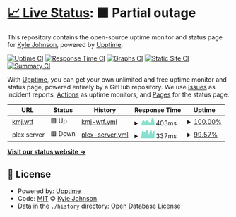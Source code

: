 # [📈 Live Status](https://mooseburgr.github.io/kmj-wtf-upptime): <!--live status--> **🟧 Partial outage**

This repository contains the open-source uptime monitor and status page for [Kyle Johnson](https://kmj.wtf), powered by [Upptime](https://github.com/upptime/upptime).

[![Uptime CI](https://github.com/mooseburgr/kmj-wtf-upptime/workflows/Uptime%20CI/badge.svg)](https://github.com/mooseburgr/kmj-wtf-upptime/actions?query=workflow%3A%22Uptime+CI%22)
[![Response Time CI](https://github.com/mooseburgr/kmj-wtf-upptime/workflows/Response%20Time%20CI/badge.svg)](https://github.com/mooseburgr/kmj-wtf-upptime/actions?query=workflow%3A%22Response+Time+CI%22)
[![Graphs CI](https://github.com/mooseburgr/kmj-wtf-upptime/workflows/Graphs%20CI/badge.svg)](https://github.com/mooseburgr/kmj-wtf-upptime/actions?query=workflow%3A%22Graphs+CI%22)
[![Static Site CI](https://github.com/mooseburgr/kmj-wtf-upptime/workflows/Static%20Site%20CI/badge.svg)](https://github.com/mooseburgr/kmj-wtf-upptime/actions?query=workflow%3A%22Static+Site+CI%22)
[![Summary CI](https://github.com/mooseburgr/kmj-wtf-upptime/workflows/Summary%20CI/badge.svg)](https://github.com/mooseburgr/kmj-wtf-upptime/actions?query=workflow%3A%22Summary+CI%22)

With [Upptime](https://upptime.js.org), you can get your own unlimited and free uptime monitor and status page, powered entirely by a GitHub repository. We use [Issues](https://github.com/mooseburgr/kmj-wtf-upptime/issues) as incident reports, [Actions](https://github.com/mooseburgr/kmj-wtf-upptime/actions) as uptime monitors, and [Pages](https://mooseburgr.github.io/kmj-wtf-upptime) for the status page.

<!--start: status pages-->
<!-- This summary is generated by Upptime (https://github.com/upptime/upptime) -->
<!-- Do not edit this manually, your changes will be overwritten -->
<!-- prettier-ignore -->
| URL | Status | History | Response Time | Uptime |
| --- | ------ | ------- | ------------- | ------ |
| <img alt="" src="https://icons.duckduckgo.com/ip3/kmj.wtf.ico" height="13"> [kmj.wtf](https://kmj.wtf) | 🟩 Up | [kmj-wtf.yml](https://github.com/mooseburgr/kmj-wtf-upptime/commits/HEAD/history/kmj-wtf.yml) | <details><summary><img alt="Response time graph" src="./graphs/kmj-wtf/response-time-week.png" height="20"> 403ms</summary><br><a href="https://mooseburgr.github.io/kmj-wtf-upptime/history/kmj-wtf"><img alt="Response time 381" src="https://img.shields.io/endpoint?url=https%3A%2F%2Fraw.githubusercontent.com%2Fmooseburgr%2Fkmj-wtf-upptime%2FHEAD%2Fapi%2Fkmj-wtf%2Fresponse-time.json"></a><br><a href="https://mooseburgr.github.io/kmj-wtf-upptime/history/kmj-wtf"><img alt="24-hour response time 230" src="https://img.shields.io/endpoint?url=https%3A%2F%2Fraw.githubusercontent.com%2Fmooseburgr%2Fkmj-wtf-upptime%2FHEAD%2Fapi%2Fkmj-wtf%2Fresponse-time-day.json"></a><br><a href="https://mooseburgr.github.io/kmj-wtf-upptime/history/kmj-wtf"><img alt="7-day response time 403" src="https://img.shields.io/endpoint?url=https%3A%2F%2Fraw.githubusercontent.com%2Fmooseburgr%2Fkmj-wtf-upptime%2FHEAD%2Fapi%2Fkmj-wtf%2Fresponse-time-week.json"></a><br><a href="https://mooseburgr.github.io/kmj-wtf-upptime/history/kmj-wtf"><img alt="30-day response time 381" src="https://img.shields.io/endpoint?url=https%3A%2F%2Fraw.githubusercontent.com%2Fmooseburgr%2Fkmj-wtf-upptime%2FHEAD%2Fapi%2Fkmj-wtf%2Fresponse-time-month.json"></a><br><a href="https://mooseburgr.github.io/kmj-wtf-upptime/history/kmj-wtf"><img alt="1-year response time 381" src="https://img.shields.io/endpoint?url=https%3A%2F%2Fraw.githubusercontent.com%2Fmooseburgr%2Fkmj-wtf-upptime%2FHEAD%2Fapi%2Fkmj-wtf%2Fresponse-time-year.json"></a></details> | <details><summary><a href="https://mooseburgr.github.io/kmj-wtf-upptime/history/kmj-wtf">100.00%</a></summary><a href="https://mooseburgr.github.io/kmj-wtf-upptime/history/kmj-wtf"><img alt="All-time uptime 100.00%" src="https://img.shields.io/endpoint?url=https%3A%2F%2Fraw.githubusercontent.com%2Fmooseburgr%2Fkmj-wtf-upptime%2FHEAD%2Fapi%2Fkmj-wtf%2Fuptime.json"></a><br><a href="https://mooseburgr.github.io/kmj-wtf-upptime/history/kmj-wtf"><img alt="24-hour uptime 100.00%" src="https://img.shields.io/endpoint?url=https%3A%2F%2Fraw.githubusercontent.com%2Fmooseburgr%2Fkmj-wtf-upptime%2FHEAD%2Fapi%2Fkmj-wtf%2Fuptime-day.json"></a><br><a href="https://mooseburgr.github.io/kmj-wtf-upptime/history/kmj-wtf"><img alt="7-day uptime 100.00%" src="https://img.shields.io/endpoint?url=https%3A%2F%2Fraw.githubusercontent.com%2Fmooseburgr%2Fkmj-wtf-upptime%2FHEAD%2Fapi%2Fkmj-wtf%2Fuptime-week.json"></a><br><a href="https://mooseburgr.github.io/kmj-wtf-upptime/history/kmj-wtf"><img alt="30-day uptime 100.00%" src="https://img.shields.io/endpoint?url=https%3A%2F%2Fraw.githubusercontent.com%2Fmooseburgr%2Fkmj-wtf-upptime%2FHEAD%2Fapi%2Fkmj-wtf%2Fuptime-month.json"></a><br><a href="https://mooseburgr.github.io/kmj-wtf-upptime/history/kmj-wtf"><img alt="1-year uptime 100.00%" src="https://img.shields.io/endpoint?url=https%3A%2F%2Fraw.githubusercontent.com%2Fmooseburgr%2Fkmj-wtf-upptime%2FHEAD%2Fapi%2Fkmj-wtf%2Fuptime-year.json"></a></details>
| <img alt="" src="https://app.plex.tv/desktop/favicon.ico" height="13"> plex server | 🟥 Down | [plex-server.yml](https://github.com/mooseburgr/kmj-wtf-upptime/commits/HEAD/history/plex-server.yml) | <details><summary><img alt="Response time graph" src="./graphs/plex-server/response-time-week.png" height="20"> 337ms</summary><br><a href="https://mooseburgr.github.io/kmj-wtf-upptime/history/plex-server"><img alt="Response time 316" src="https://img.shields.io/endpoint?url=https%3A%2F%2Fraw.githubusercontent.com%2Fmooseburgr%2Fkmj-wtf-upptime%2FHEAD%2Fapi%2Fplex-server%2Fresponse-time.json"></a><br><a href="https://mooseburgr.github.io/kmj-wtf-upptime/history/plex-server"><img alt="24-hour response time 369" src="https://img.shields.io/endpoint?url=https%3A%2F%2Fraw.githubusercontent.com%2Fmooseburgr%2Fkmj-wtf-upptime%2FHEAD%2Fapi%2Fplex-server%2Fresponse-time-day.json"></a><br><a href="https://mooseburgr.github.io/kmj-wtf-upptime/history/plex-server"><img alt="7-day response time 337" src="https://img.shields.io/endpoint?url=https%3A%2F%2Fraw.githubusercontent.com%2Fmooseburgr%2Fkmj-wtf-upptime%2FHEAD%2Fapi%2Fplex-server%2Fresponse-time-week.json"></a><br><a href="https://mooseburgr.github.io/kmj-wtf-upptime/history/plex-server"><img alt="30-day response time 316" src="https://img.shields.io/endpoint?url=https%3A%2F%2Fraw.githubusercontent.com%2Fmooseburgr%2Fkmj-wtf-upptime%2FHEAD%2Fapi%2Fplex-server%2Fresponse-time-month.json"></a><br><a href="https://mooseburgr.github.io/kmj-wtf-upptime/history/plex-server"><img alt="1-year response time 316" src="https://img.shields.io/endpoint?url=https%3A%2F%2Fraw.githubusercontent.com%2Fmooseburgr%2Fkmj-wtf-upptime%2FHEAD%2Fapi%2Fplex-server%2Fresponse-time-year.json"></a></details> | <details><summary><a href="https://mooseburgr.github.io/kmj-wtf-upptime/history/plex-server">99.57%</a></summary><a href="https://mooseburgr.github.io/kmj-wtf-upptime/history/plex-server"><img alt="All-time uptime 97.84%" src="https://img.shields.io/endpoint?url=https%3A%2F%2Fraw.githubusercontent.com%2Fmooseburgr%2Fkmj-wtf-upptime%2FHEAD%2Fapi%2Fplex-server%2Fuptime.json"></a><br><a href="https://mooseburgr.github.io/kmj-wtf-upptime/history/plex-server"><img alt="24-hour uptime 100.00%" src="https://img.shields.io/endpoint?url=https%3A%2F%2Fraw.githubusercontent.com%2Fmooseburgr%2Fkmj-wtf-upptime%2FHEAD%2Fapi%2Fplex-server%2Fuptime-day.json"></a><br><a href="https://mooseburgr.github.io/kmj-wtf-upptime/history/plex-server"><img alt="7-day uptime 99.57%" src="https://img.shields.io/endpoint?url=https%3A%2F%2Fraw.githubusercontent.com%2Fmooseburgr%2Fkmj-wtf-upptime%2FHEAD%2Fapi%2Fplex-server%2Fuptime-week.json"></a><br><a href="https://mooseburgr.github.io/kmj-wtf-upptime/history/plex-server"><img alt="30-day uptime 97.84%" src="https://img.shields.io/endpoint?url=https%3A%2F%2Fraw.githubusercontent.com%2Fmooseburgr%2Fkmj-wtf-upptime%2FHEAD%2Fapi%2Fplex-server%2Fuptime-month.json"></a><br><a href="https://mooseburgr.github.io/kmj-wtf-upptime/history/plex-server"><img alt="1-year uptime 97.84%" src="https://img.shields.io/endpoint?url=https%3A%2F%2Fraw.githubusercontent.com%2Fmooseburgr%2Fkmj-wtf-upptime%2FHEAD%2Fapi%2Fplex-server%2Fuptime-year.json"></a></details>

<!--end: status pages-->

[**Visit our status website →**](https://mooseburgr.github.io/kmj-wtf-upptime)

## 📄 License

- Powered by: [Upptime](https://github.com/upptime/upptime)
- Code: [MIT](./LICENSE) © [Kyle Johnson](https://kmj.wtf)
- Data in the `./history` directory: [Open Database License](https://opendatacommons.org/licenses/odbl/1-0/)
